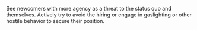 See newcomers with more agency as a threat to the status quo and themselves.
Actively try to avoid the hiring or engage in gaslighting or other hostile behavior to secure their position.